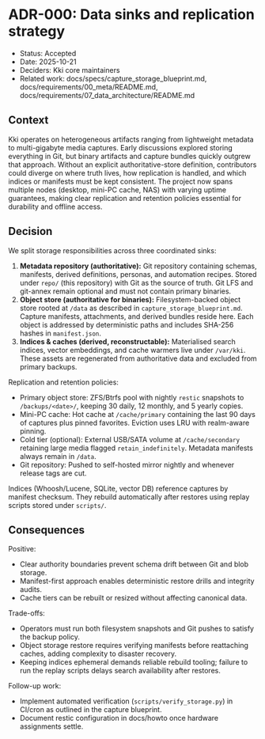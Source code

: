 # ADR-000: Data sinks and replication strategy

- Status: Accepted
- Date: 2025-10-21
- Deciders: Kki core maintainers
- Related work: docs/specs/capture_storage_blueprint.md, docs/requirements/00_meta/README.md, docs/requirements/07_data_architecture/README.md

## Context

Kki operates on heterogeneous artifacts ranging from lightweight metadata to
multi-gigabyte media captures. Early discussions explored storing everything in
Git, but binary artifacts and capture bundles quickly outgrew that approach.
Without an explicit authoritative-store definition, contributors could diverge
on where truth lives, how replication is handled, and which indices or manifests
must be kept consistent. The project now spans multiple nodes (desktop, mini-PC
cache, NAS) with varying uptime guarantees, making clear replication and
retention policies essential for durability and offline access.

## Decision

We split storage responsibilities across three coordinated sinks:

1. **Metadata repository (authoritative):** Git repository containing schemas,
   manifests, derived definitions, personas, and automation recipes. Stored under
   `repo/` (this repository) with Git as the source of truth. Git LFS and
   git-annex remain optional and must not contain primary binaries.
2. **Object store (authoritative for binaries):** Filesystem-backed object store
   rooted at `/data` as described in `capture_storage_blueprint.md`. Capture
   manifests, attachments, and derived bundles reside here. Each object is
   addressed by deterministic paths and includes SHA-256 hashes in
   `manifest.json`.
3. **Indices & caches (derived, reconstructable):** Materialised search indices,
   vector embeddings, and cache warmers live under `/var/kki`. These assets are
   regenerated from authoritative data and excluded from primary backups.

Replication and retention policies:

- Primary object store: ZFS/Btrfs pool with nightly `restic` snapshots to
  `/backups/<date>/`, keeping 30 daily, 12 monthly, and 5 yearly copies.
- Mini-PC cache: Hot cache at `/cache/primary` containing the last 90 days of
  captures plus pinned favorites. Eviction uses LRU with realm-aware pinning.
- Cold tier (optional): External USB/SATA volume at `/cache/secondary` retaining
  large media flagged `retain_indefinitely`. Metadata manifests always remain in
  `/data`.
- Git repository: Pushed to self-hosted mirror nightly and whenever release tags
  are cut.

Indices (Whoosh/Lucene, SQLite, vector DB) reference captures by manifest
checksum. They rebuild automatically after restores using replay scripts stored
under `scripts/`.

## Consequences

Positive:

- Clear authority boundaries prevent schema drift between Git and blob storage.
- Manifest-first approach enables deterministic restore drills and integrity
  audits.
- Cache tiers can be rebuilt or resized without affecting canonical data.

Trade-offs:

- Operators must run both filesystem snapshots and Git pushes to satisfy the
  backup policy.
- Object storage restore requires verifying manifests before reattaching caches,
  adding complexity to disaster recovery.
- Keeping indices ephemeral demands reliable rebuild tooling; failure to run the
  replay scripts delays search availability after restores.

Follow-up work:

- Implement automated verification (`scripts/verify_storage.py`) in CI/cron as
  outlined in the capture blueprint.
- Document restic configuration in docs/howto once hardware assignments settle.
